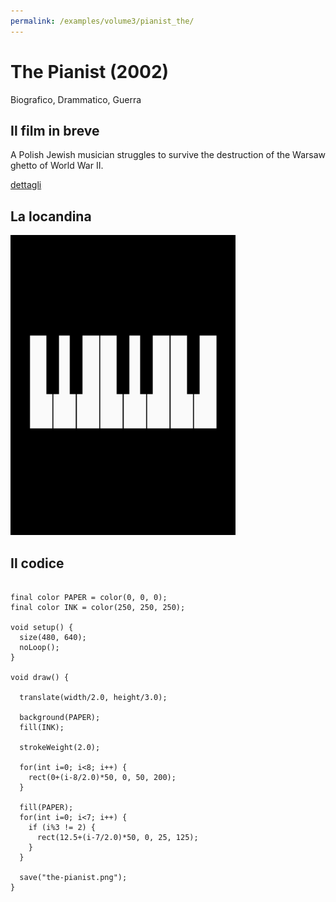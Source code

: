```yaml
---
permalink: /examples/volume3/pianist_the/
---
```

# The Pianist (2002)

Biografico, Drammatico, Guerra

## Il film in breve
A Polish Jewish musician struggles to survive the destruction of the Warsaw ghetto of World War II.

[dettagli](https://www.imdb.com/title/tt0253474/)

## La locandina
<img src="the-pianist.png"  width="360px" title="The Pianist">


## Il codice
```processing

final color PAPER = color(0, 0, 0);
final color INK = color(250, 250, 250);

void setup() {
  size(480, 640);
  noLoop();
}

void draw() {
  
  translate(width/2.0, height/3.0);
  
  background(PAPER);
  fill(INK);
  
  strokeWeight(2.0);
  
  for(int i=0; i<8; i++) {
    rect(0+(i-8/2.0)*50, 0, 50, 200);
  }
  
  fill(PAPER);
  for(int i=0; i<7; i++) {
    if (i%3 != 2) {
      rect(12.5+(i-7/2.0)*50, 0, 25, 125);
    }
  }
  
  save("the-pianist.png");
}
```
